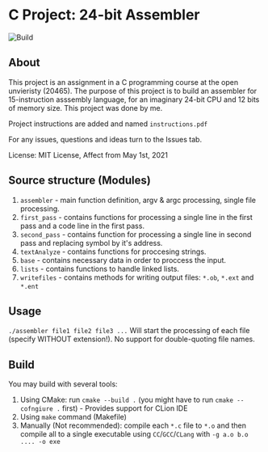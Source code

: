 # C Project: 24-bit Assembler
![Build](https://github.com/avivnaaman/20465-project/workflows/Build/badge.svg?branch=master)
## About
This project is an assignment in a C programming course at the open unvieristy (20465). The purpose of this project is to build an assembler for 15-instruction asssembly language, for an imaginary 24-bit CPU and 12 bits of memory size.
This project was done by me.

Project instructions are added and named `instructions.pdf`

For any issues, questions and ideas turn to the Issues tab.

License: MIT License, Affect from May 1st, 2021
## Source structure (Modules)
1. `assembler` - main function definition, argv & argc processing, single file processing.
2. `first_pass` - contains functions for processing a single line in the first pass and a code line in the first pass.
3. `second_pass` - contains function for processing a single line in second pass and replacing symbol by it's address.
4. `textAnalyze` - contains functions for proccesing strings.
5. `base` - contains necessary data in order to proccess the input.
6. `lists` - contains functions to handle linked lists.
11. `writefiles` - contains methods for writing output files: `*.ob`, `*.ext` and `*.ent` 

## Usage
`./assembler file1 file2 file3 ...`
Will start the processing of each file (specify WITHOUT extension!). No support for double-quoting file names.

## Build
You may build with several tools:
1. Using CMake: run `cmake --build .` (you might have to run `cmake --cofngiure .` first) - Provides support for CLion IDE
2. Using `make` command (Makefile)
3. Manually (Not recommended): compile each `*.c` file to `*.o` and then compile all to a single executable using `CC`/`GCC`/`CLang` with `-g a.o b.o .... -o exe`
